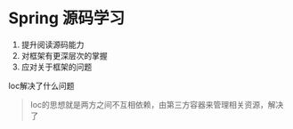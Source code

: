# Spring 源码学习

1. 提升阅读源码能力
2. 对框架有更深层次的掌握
3. 应对关于框架的问题

Ioc解决了什么问题

> Ioc的思想就是两方之间不互相依赖，由第三方容器来管理相关资源，解决了

